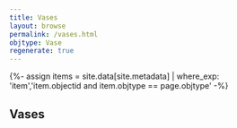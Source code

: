 ```yaml
---
title: Vases
layout: browse
permalink: /vases.html
objtype: Vase
regenerate: true
---
```

{%- assign items = site.data[site.metadata] | where_exp: 'item','item.objectid and item.objtype == page.objtype' -%}

## Vases


